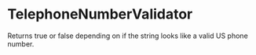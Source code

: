 # TelephoneNumberValidator
Returns true or false depending on if the string looks like a valid US phone number.
